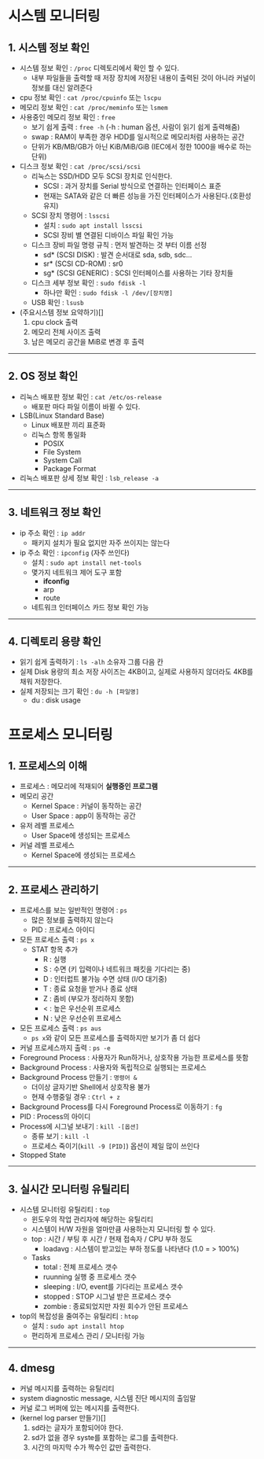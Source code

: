 # 시스템 모니터링
## 1. 시스템 정보 확인
* 시스템 정보 확인 : `/proc` 디렉토리에서 확인 할 수 있다.
  * 내부 파일들을 출력할 때 저장 장치에 저장된 내용이 출력된 것이 아니라 커널이 정보를 대신 알려준다
* cpu 정보 확인 : `cat /proc/cpuinfo` 또는 `lscpu`
* 메모리 정보 확인 : `cat /proc/meminfo` 또는 `lsmem`
* 사용중인 메모리 정보 확인 : `free`
  * 보기 쉽게 출력 : `free -h` (-h : human 옵션, 사람이 읽기 쉽게 출력해줌)
  * swap : RAM이 부족한 경우 HDD를 일시적으로 메모리처럼 사용하는 공간
  * 단위가 KB/MB/GB가 아닌 KiB/MiB/GiB (IEC에서 정한 1000을 배수로 하는 단위)
* 디스크 정보 확인 : `cat /proc/scsi/scsi`
  * 리눅스는 SSD/HDD 모두 SCSI 장치로 인식한다.
    * SCSI : 과거 장치를 Serial 방식으로 연결하는 인터페이스 표준
    * 현재는 SATA와 같은 더 빠른 성능을 가진 인터페이스가 사용된다.(호환성 유지)
  * SCSI 장치 명령어 : `lsscsi`
    * 설치 : `sudo apt install lsscsi`
    * SCSI 장비 별 연결된 디바이스 파일 확인 가능
  * 디스크 장비 파일 명령 규칙 : 먼저 발견하는 것 부터 이름 선정
    * sd* (SCSI DISK) : 발견 순서대로 sda, sdb, sdc...
    * sr* (SCSI CD-ROM) : sr0
    * sg* (SCSI GENERIC) : SCSI 인터페이스를 사용하는 기타 장치들
  * 디스크 세부 정보 확인 : `sudo fdisk -l`
    * 하나만 확인 : `sudo fdisk -l /dev/[장치명]`
  * USB 확인 : `lsusb`
* (주요시스템 정보 요약하기)[]
  1. cpu clock 출력
  2. 메모리 전체 사이즈 출력
  3. 남은 메모리 공간을 MiB로 변경 후 출력
---
## 2. OS 정보 확인
* 리눅스 배포판 정보 확인 : `cat /etc/os-release`
  * 배포판 마다 파일 이름이 바뀔 수 있다.
* LSB(Linux Standard Base)
  * Linux 배포판 끼리 표준화
  * 리눅스 항목 통일화
    * POSIX
    * File System
    * System Call
    * Package Format
* 리눅스 배포판 상세 정보 확인 : `lsb_release -a`
---
## 3. 네트워크 정보 확인
* ip 주소 확인 : `ip addr`
  * 패키지 설치가 필요 없지만 자주 쓰이지는 않는다
* ip 주소 확인 : `ipconfig` (자주 쓰인다)
  * 설치 : `sudo apt install net-tools`
  * 몇가지 네트워크 제어 도구 포함
    * __ifconfig__
    * arp
    * route
  * 네트워크 인터페이스 카드 정보 확인 가능
---
## 4. 디렉토리 용량 확인
* 읽기 쉽게 출력하기 : `ls -alh` 소유자 그룹 다음 칸
* 실제 Disk 용량의 최소 저장 사이즈는 4KB이고, 실제로 사용하지 않더라도 4KB를 채워 저장한다.
* 실제 저장되는 크기 확인 : `du -h [파일명]`
  * du : disk usage

# 프로세스 모니터링
## 1. 프로세스의 이해
* 프로세스 : 메모리에 적재되어 __실행중인 프로그램__
* 메모리 공간
  * Kernel Space : 커널이 동작하는 공간
  * User Space : app이 동작하는 공간
* 유저 레벨 프로세스
  * User Space에 생성되는 프로세스
* 커널 레벨 프로세스
  * Kernel Space에 생성되는 프로세스
---
## 2. 프로세스 관리하기
* 프로세스를 보는 일반적인 명령어 : `ps`
  * 많은 정보를 출력하지 않는다
  * PID : 프로세스 아이디
* 모든 프로세스 출력 : `ps x`
  * STAT 항목 추가
    * R : 실행
    * S : 수면 (키 입력이나 네트워크 패킷을 기다리는 중)
    * D : 인터럽트 불가능 수면 상태 (I/O 대기중)
    * T : 종료 요청을 받거나 종료 상태
    * Z : 좀비 (부모가 정리하지 못함)
    * < : 높은 우선순위 프로세스
    * N : 낮은 우선순위 프로세스
* 모든 프로세스 출력 : `ps aus`
  * `ps x`와 같이 모든 프로세스를 출력하지만 보기가 좀 더 쉽다
* 커널 프로세스까지 출력 : `ps -e`
* Foreground Process : 사용자가 Run하거나, 상호작용 가능한 프로세스를 뜻함
* Background Process : 사용자와 독립적으로 실행되는 프로세스
* Background Process 만들기 : `명령어 &`
  * 더이상 글자기반 Shell에서 상호작용 불가
  * 현재 수행중일 경우 : `Ctrl + z`
* Background Process를 다시 Foreground Process로 이동하기 : `fg`
* PID : Process의 아이디
* Process에 시그널 보내기 : `kill -[옵션]`
  * 종류 보기 : `kill -l`
  * 프로세스 죽이기(`kill -9 [PID]`) 옵션이 제일 많이 쓰인다
* Stopped State
---
## 3. 실시간 모니터링 유틸리티
* 시스템 모니터링 유틸리티 : `top`
  * 윈도우의 작업 관리자에 해당하는 유틸리티
  * 시스템이 H/W 자원을 얼마만큼 사용하는지 모니터링 할 수 있다.
  * top : 시간 / 부팅 후 시간 / 현재 접속자 / CPU 부하 정도
    * loadavg : 시스템이 받고있는 부하 정도를 나타낸다 (1.0 = > 100%)
  * Tasks
    * total : 전체 프로세스 갯수
    * ruunning 실행 중 프로세스 갯수
    * sleeping : I/O, event를 기다리는 프로세스 갯수
    * stopped : STOP 시그널 받은 프로세스 갯수
    * zombie : 종료되었지만 자원 회수가 안된 프로세스
* top의 복잡성을 줄여주는 유틸리티 : `htop`
  * 설치 : `sudo apt install htop`
  * 편리하게 프로세스 관리 / 모니터링 가능
---
## 4. dmesg
* 커널 메시지를 출력하는 유틸리티
* system diagnostic message, 시스템 진단 메시지의 출임말
* 커널 로그 버퍼에 있는 메시지를 출력한다.
* (kernel log parser 만들기)[]
  1. sd라는 글자가 포함되어야 한다.
  2. sd가 없을 경우 syste를 포함하는 로그를 출력한다.
  3. 시간의 마지막 수가 짝수인 값만 출력한다.